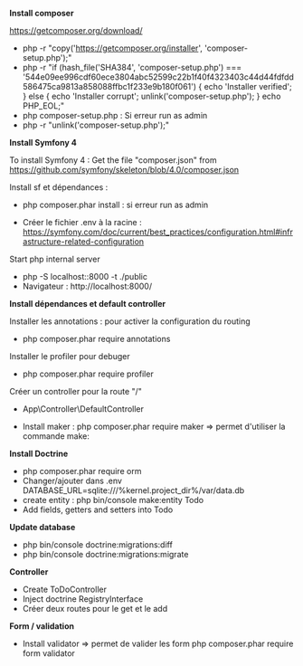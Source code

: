 **Install composer**

https://getcomposer.org/download/
- php -r "copy('https://getcomposer.org/installer', 'composer-setup.php');"
- php -r "if (hash_file('SHA384', 'composer-setup.php') === '544e09ee996cdf60ece3804abc52599c22b1f40f4323403c44d44fdfdd586475ca9813a858088ffbc1f233e9b180f061') { echo 'Installer verified'; } else { echo 'Installer corrupt'; unlink('composer-setup.php'); } echo PHP_EOL;"
- php composer-setup.php : Si erreur run as admin
- php -r "unlink('composer-setup.php');"

**Install Symfony 4**

To install Symfony 4 : Get the file "composer.json" from https://github.com/symfony/skeleton/blob/4.0/composer.json

Install sf et dépendances :
- php composer.phar install : si erreur run as admin
 
- Créer le fichier .env à la racine : https://symfony.com/doc/current/best_practices/configuration.html#infrastructure-related-configuration

Start php internal server
- php -S localhost::8000 -t ./public 
- Navigateur : http://localhost:8000/

**Install dépendances et default controller**

Installer les annotations : pour activer la configuration du routing
- php composer.phar require annotations

Installer le profiler pour debuger
- php composer.phar require profiler

Créer un controller pour la route "/"
- App\Controller\DefaultController

- Install maker : php composer.phar require maker => permet d'utiliser la commande make:

**Install Doctrine**
- php composer.phar require orm
- Changer/ajouter dans .env
    DATABASE_URL=sqlite:///%kernel.project_dir%/var/data.db
- create entity : php bin/console make:entity Todo
- Add fields, getters and setters into Todo 

**Update database**
- php bin/console doctrine:migrations:diff
- php bin/console doctrine:migrations:migrate

**Controller**
- Create ToDoController
- Inject doctrine RegistryInterface
- Créer deux routes pour le get et le add

**Form / validation**
- Install validator => permet de valider les form
    php composer.phar require form validator 

